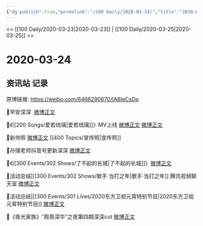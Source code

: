 ```yaml
---
{"dg-publish":true,"permalink":"/100 Daily/2020-03-24/","title":"2020-03-24","created":"2023-04-03T14:55:17.159+08:00","updated":"2023-04-03T15:11:15.629+08:00"}
---
```



<< [[100 Daily/2020-03-23\|2020-03-23]] | [[100 Daily/2020-03-25\|2020-03-25]] >>

# 2020-03-24

## 资讯站 记录

原博链接: https://weibo.com/6466290670/IA8IeCsDp

🎵早安深深  [微博正文](https://m.weibo.cn/6466290670/4485917228444915)

🎵《[[200 Songs/爱若琉璃\|爱若琉璃]]》MV上线
[微博正文](https://m.weibo.cn/6466290670/4485944104993683)
[微博正文](https://m.weibo.cn/6466290670/4485957216884058)

🎵新帅照 [微博正文](https://m.weibo.cn/6466290670/4485999101225387) [[400 Topics/宣传照\|宣传照]]

🎵孙璞老师抖音号更新深深 [微博正文](https://m.weibo.cn/6466290670/4486002611199869)

🎵《[[300 Events/302 Shows/了不起的长城\|了不起的长城]]》[微博正文](https://m.weibo.cn/6466290670/4486034198407873)

🎵活动总结|[[300 Events/302 Shows/歌手·当打之年\|歌手·当打之年]] 腾讯视频聊天室 [微博正文](https://m.weibo.cn/6466290670/4486074573477559)

🎵活动总结|[[300 Events/301 Lives/2020东方卫视元宵特别节目\|2020东方卫视元宵特别节目]] [微博正文](https://m.weibo.cn/6466290670/4486074858271460)

🎵《夜光家族》“周周深华”之夜第四期深深cut [微博正文](https://m.weibo.cn/6466290670/4486079043891966)
